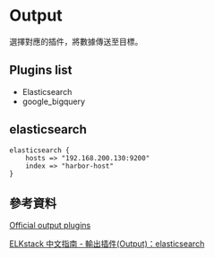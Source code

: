 # Output

選擇對應的插件，將數據傳送至目標。

## Plugins list
- Elasticsearch
- google_bigquery

## elasticsearch
```
elasticsearch {
    hosts => "192.168.200.130:9200"
    index => "harbor-host"
}
```

## 參考資料

[Official output plugins](https://www.elastic.co/guide/en/logstash/current/output-plugins.html)

[ELKstack 中文指南 - 輸出插件(Output)：elasticsearch](https://elkguide.elasticsearch.cn/logstash/plugins/output/elasticsearch.html)